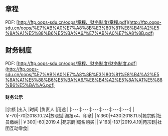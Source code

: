 ## 章程
PDF: [http://ftp.oops-sdu.cn/oops/章程、财务制度/章程.pdf](http://ftp.oops-sdu.cn/oops/%E7%AB%A0%E7%A8%8B%E3%80%81%E8%B4%A2%E5%8A%A1%E5%88%B6%E5%BA%A6/%E7%AB%A0%E7%A8%8B.pdf)
## 财务制度
PDF: [http://ftp.oops-sdu.cn/oops/章程、财务制度/财务制度.pdf](http://ftp.oops-sdu.cn/oops/%E7%AB%A0%E7%A8%8B%E3%80%81%E8%B4%A2%E5%8A%A1%E5%88%B6%E5%BA%A6/%E8%B4%A2%E5%8A%A1%E5%88%B6%E5%BA%A6.pdf)
#### 财务公示

|余额 |出入 |时间 |负责人 |用途  |
|:---:|:---:|:---:|:---:|:---:|:---:|
|￥-70|-70|2018.10.24|苏晓斌|海报x4、印章|
|￥360|+430|2018.11.5|苑宗鹤|社员缴纳|
|￥300|-60|2019.4.|苑宗鹤|域名购买|
|￥163|-137|2019.4.19|苑宗鹤|社团互动零食|


